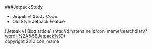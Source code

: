###Jetpack Study
* Jetpak v1 Study Code
* Old Style Jetpack Feature

[Jetpak v1 Blog article] (http://d.hatena.ne.jp/con_mame/searchdiary?word=%2A%5BJetpack%5D)  
copyright 2010 con_mame
